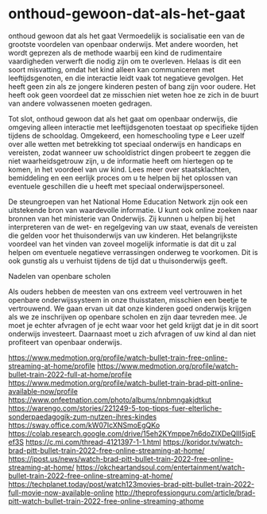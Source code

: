 # onthoud-gewoon-dat-als-het-gaat
onthoud gewoon dat als het gaat
Vermoedelijk is socialisatie een van de grootste voordelen van openbaar onderwijs. Met andere woorden, het wordt geprezen als de methode waarbij een kind de rudimentaire vaardigheden verwerft die nodig zijn om te overleven. Helaas is dit een soort misvatting, omdat het kind alleen kan communiceren met leeftijdsgenoten, en die interactie leidt vaak tot negatieve gevolgen. Het heeft geen zin als ze jongere kinderen pesten of bang zijn voor oudere. Het heeft ook geen voordeel dat ze misschien niet weten hoe ze zich in de buurt van andere volwassenen moeten gedragen.

Tot slot, onthoud gewoon dat als het gaat om openbaar onderwijs, die omgeving alleen interactie met leeftijdsgenoten toestaat op specifieke tijden tijdens de schooldag. Omgekeerd, een homeschooling type e Leer uzelf over alle wetten met betrekking tot speciaal onderwijs en handicaps en vereisten, zodat wanneer uw schooldistrict dingen probeert te zeggen die niet waarheidsgetrouw zijn, u de informatie heeft om hiertegen op te komen, in het voordeel van uw kind. Lees meer over staatsklachten, bemiddeling en een eerlijk proces om u te helpen bij het oplossen van eventuele geschillen die u heeft met speciaal onderwijspersoneel.

De steungroepen van het National Home Education Network zijn ook een uitstekende bron van waardevolle informatie. U kunt ook online zoeken naar bronnen van het ministerie van Onderwijs. Zij kunnen u helpen bij het interpreteren van de wet- en regelgeving van uw staat, evenals de vereisten die gelden voor het thuisonderwijs van uw kinderen. Het belangrijkste voordeel van het vinden van zoveel mogelijk informatie is dat dit u zal helpen om eventuele negatieve verrassingen onderweg te voorkomen. Dit is ook gunstig als u verhuist tijdens de tijd dat u thuisonderwijs geeft.

Nadelen van openbare scholen

Als ouders hebben de meesten van ons extreem veel vertrouwen in het openbare onderwijssysteem in onze thuisstaten, misschien een beetje te vertrouwend. We gaan ervan uit dat onze kinderen goed onderwijs krijgen als we ze inschrijven op openbare scholen en zijn daar tevreden mee. Je moet je echter afvragen of je echt waar voor het geld krijgt dat je in dit soort onderwijs investeert. Daarnaast moet u zich afvragen of uw kind al dan niet profiteert van openbaar onderwijs.

https://www.medmotion.org/profile/watch-bullet-train-free-online-streaming-at-home/profile
https://www.medmotion.org/profile/watch-bullet-train-2022-full-at-home/profile
https://www.medmotion.org/profile/watch-bullet-train-brad-pitt-online-available-now/profile
https://www.onfeetnation.com/photo/albums/nnbmngakjdtkut
https://warengo.com/stories/221249-5-top-tipps-fuer-elterliche-sonderpaedagogik-zum-nutzen-ihres-kindes
https://sway.office.com/kW07IcXNSmoEgQKo
https://colab.research.google.com/drive/15eh2KYmppe7n6doZIXDeQIlI5jqEef3S
https://c.mi.com/thread-4121397-1-1.html
https://koridor.tv/watch-brad-pitt-bullet-train-2022-free-online-streaming-at-home/
https://jpost.us/news/watch-brad-pitt-bullet-train-2022-free-online-streaming-at-home/
https://okcheartandsoul.com/entertainment/watch-bullet-train-2022-free-online-streaming-at-home/
https://techplanet.today/post/watch123movies-brad-pitt-bullet-train-2022-full-movie-now-available-online
http://theprofessionguru.com/article/brad-pitt-watch-bullet-train-2022-free-online-streaming-athome
